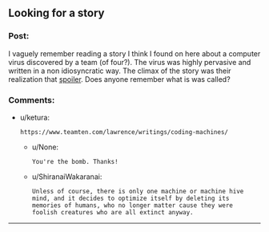 ## Looking for a story

### Post:

I vaguely remember reading a story I think I found on here about a computer virus discovered by a team (of four?). The virus was highly pervasive and written in a non idiosyncratic way. The climax of the story was their realization that [spoiler](#s "the virus was evolving itself"). Does anyone remember what is was called?

### Comments:

- u/ketura:
  ```
  https://www.teamten.com/lawrence/writings/coding-machines/
  ```

  - u/None:
    ```
    You're the bomb. Thanks!
    ```

  - u/ShiranaiWakaranai:
    ```
    Unless of course, there is only one machine or machine hive mind, and it decides to optimize itself by deleting its memories of humans, who no longer matter cause they were foolish creatures who are all extinct anyway.
    ```

---

